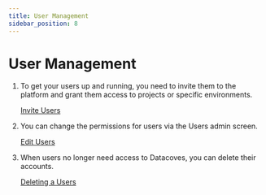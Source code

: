 ```yaml
---
title: User Management
sidebar_position: 8
---
```

# User Management

1. To get your users up and running, you need to invite them to the platform and grant them access to projects or specific environments. 

   [Invite Users](/docs/how-tos/datacoves/how_to_invitations.md)

2. You can change the permissions for users via the Users admin screen.

   [Edit Users](/docs/how-tos/datacoves/how_to_manage_users#edit-a-user)

3. When users no longer need access to Datacoves, you can delete their accounts.

   [Deleting a Users](/docs/how-tos/datacoves/how_to_manage_users#delete-a-user)

